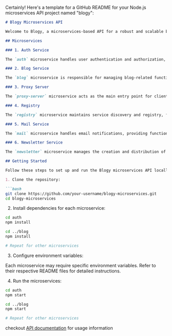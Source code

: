 Certainly! Here's a template for a GitHub README for your Node.js microservices API project named "blogy":

```markdown
# Blogy Microservices API

Welcome to Blogy, a microservices-based API for a robust and scalable blog site. This project is built using Node.js and follows a microservices architecture to enhance modularity and maintainability.

## Microservices

### 1. Auth Service

The `auth` microservice handles user authentication and authorization, ensuring secure access to Blogy.

### 2. Blog Service

The `blog` microservice is responsible for managing blog-related functionalities, including creating, updating, and deleting blog posts.

### 3. Proxy Server

The `proxy-server` microservice acts as the main entry point for client requests, routing them to the appropriate microservices.

### 4. Registry

The `registry` microservice maintains service discovery and registry, facilitating seamless communication between microservices.

### 5. Mail Service

The `mail` microservice handles email notifications, providing functionalities such as sending confirmation emails and notifications to users.

### 6. Newsletter Service

The `newsletter` microservice manages the creation and distribution of newsletters, enhancing user engagement.

## Getting Started

Follow these steps to set up and run the Blogy microservices API locally:

1. Clone the repository:

```bash
git clone https://github.com/your-username/blogy-microservices.git
cd blogy-microservices
```

2. Install dependencies for each microservice:

```bash
cd auth
npm install

cd ../blog
npm install

# Repeat for other microservices
```

3. Configure environment variables:

Each microservice may require specific environment variables. Refer to their respective README files for detailed instructions.

4. Run the microservices:

```bash
cd auth
npm start

cd ../blog
npm start

# Repeat for other microservices
```

<p>checkout <a href="https://documenter.getpostman.com/view/20519100/2s9YsGhDUu" >API documentation</a> for usage information
</p>

